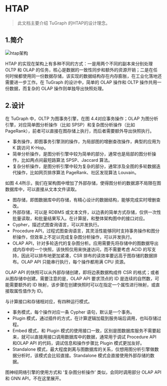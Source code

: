 # HTAP

> 此文档主要介绍 TuGraph 的HTAP的设计理念。

## 1.简介

![htap架构](../../../images/htap.png)

HTAP 的实现在架构上有多种不同的方式：一是用两个不同的副本来分别处理 OLTP 和 OLAP 的任务，核心是数据的一致性同步和额外的资源开销；二是在任何时候都使用同一份数据存储，该实现的数据结构存在内存膨胀，在工业化落地还需要进一步工作。在 TuGraph 的设计中，简单的 OLAP 操作和 OLTP 操作共用一份数据，而复杂的 OLAP 操作则单独导出快照处理。

## 2.设计

在 TuGraph 中，OLTP 为图事务引擎，在图 4.4对应事务操作；OLAP 为图分析引擎，对应简单图分析操作（比如 SPSP）和复杂图分析操作（比如 PageRank），前者可以直接在图存储上执行，而后者需要额外导出快照执行。

- 事务操作，即图事务引擎测的操作，为局部图的增删查改操作，典型的应用为 K 跳访问 K-Hop。
- 简单分析操作，是图分析引擎中较为简单的部分，通常也是局部的图分析操作，比如两点间最短路算法 SPSP、Jaccard 算法。
- 复杂分析操作，是图分析引擎中较为复杂的部分，通常涉及全图的多轮数据迭代操作，比如网页排序算法 PageRank、社区发现算法 Louvain。

如图 4.4所示，我们在架构图中增加了外部存储，使得图分析的数据源不局限在图数据库中，可以直接从文本文件读取。

- 图存储，即图数据库中的存储，有精心设计的数据结构，能够完成实时增删查改。
- 外部存储，可以是 RDBMS 或文本文件，以边表的简单方式存储，仅供一次性批量读取，和批量结果写入。在计算层，和整体架构图中的接口对应。
- Cypher，描述式图查询语言，可以并发执行。
- Procedure API，过程式图查询语言，其灵活性能够同时支持事务操作和图分析操作，但效率上不足以完成复杂图分析操作，可以并发执行。
- OLAP API，针对多轮迭代的复杂图分析。应用需要先将存储中的图数据导出成内存中的一个快照，该快照仅用来快速访问，而不需要考虑 ACID 的写支持，因此可以排布地更加紧凑，CSR 排布的读效率要远高于图存储的数据排布。OLAP API 只能串行执行，每个操作都用满 CPU 资源。

OLAP API 的快照可以从外部存储创建，即将边表数据构成件 CSR 的格式；或者从图存储中创建。需要注意的是，OLAP API 要求顶点的 ID 是连续的自然数，可能需要额外的 ID 映射，该步骤在创建快照时可以在指定一个属性进行映射，或直接取属性值作为 ID。

与计算接口和存储相对应，有四种运行模式。

- 事务模式，每个操作对应一条 Cypher 语句，默认是一个事务。
- Plugin 模式，通过插件的方式，在计算逻辑加载到服务端后调用，也叫存储过程。
- Embed 模式，和 Plugin 模式的使用接口一致，区别是图数据库服务不需要起来，就可以直接用接口调用数据库中的数据，通常用于调试 Procedure API 和OLAP API 的代码，调试信息和操作步骤比 Plugin 模式更加友好。
- Standalone 模式，最大程度剥离与图数据库的关系，仅想用图分析引擎做数据分析时，该模式会比较直接。Standalone 模式会直接使用外部存储的数据。

图神经网络引擎的使用方式和 ‘复杂图分析操作’ 类似，会同时调用部分 OLAP API 和 GNN API，不在这里展开。